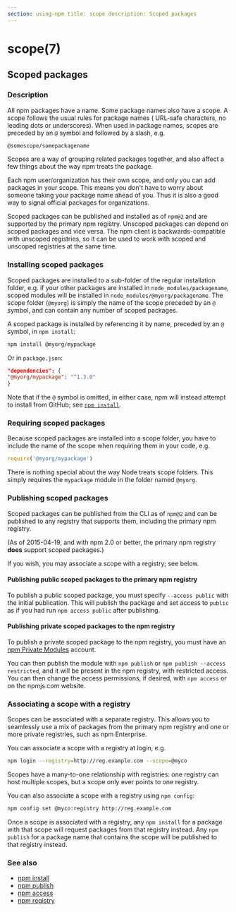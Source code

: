 ```yaml
---
section: using-npm title: scope description: Scoped packages
---
```


# scope(7)

## Scoped packages

### Description

All npm packages have a name. Some package names also have a scope. A scope follows the usual rules for package names (
URL-safe characters, no leading dots or underscores). When used in package names, scopes are preceded by an `@` symbol
and followed by a slash, e.g.

```bash
@somescope/somepackagename
```

Scopes are a way of grouping related packages together, and also affect a few things about the way npm treats the
package.

Each npm user/organization has their own scope, and only you can add packages in your scope. This means you don't have
to worry about someone taking your package name ahead of you. Thus it is also a good way to signal official packages for
organizations.

Scoped packages can be published and installed as of `npm@2` and are supported by the primary npm registry. Unscoped
packages can depend on scoped packages and vice versa. The npm client is backwards-compatible with unscoped registries,
so it can be used to work with scoped and unscoped registries at the same time.

### Installing scoped packages

Scoped packages are installed to a sub-folder of the regular installation folder, e.g. if your other packages are
installed in `node_modules/packagename`, scoped modules will be installed in `node_modules/@myorg/packagename`. The
scope folder (`@myorg`) is simply the name of the scope preceded by an `@` symbol, and can contain any number of scoped
packages.

A scoped package is installed by referencing it by name, preceded by an
`@` symbol, in `npm install`:

```bash
npm install @myorg/mypackage
```

Or in `package.json`:

```json
"dependencies": {
"@myorg/mypackage": "^1.3.0"
}
```

Note that if the `@` symbol is omitted, in either case, npm will instead attempt to install from GitHub;
see [`npm install`](/cli-commands/npm-install).

### Requiring scoped packages

Because scoped packages are installed into a scope folder, you have to include the name of the scope when requiring them
in your code, e.g.

```javascript
require('@myorg/mypackage')
```

There is nothing special about the way Node treats scope folders. This simply requires the `mypackage` module in the
folder named `@myorg`.

### Publishing scoped packages

Scoped packages can be published from the CLI as of `npm@2` and can be published to any registry that supports them,
including the primary npm registry.

(As of 2015-04-19, and with npm 2.0 or better, the primary npm registry
**does** support scoped packages.)

If you wish, you may associate a scope with a registry; see below.

#### Publishing public scoped packages to the primary npm registry

To publish a public scoped package, you must specify `--access public` with the initial publication. This will publish
the package and set access to `public` as if you had run `npm access public` after publishing.

#### Publishing private scoped packages to the npm registry

To publish a private scoped package to the npm registry, you must have
an [npm Private Modules](https://docs.npmjs.com/private-modules/intro)
account.

You can then publish the module with `npm publish` or `npm publish --access restricted`, and it will be present in the
npm registry, with restricted access. You can then change the access permissions, if desired, with `npm access` or on
the npmjs.com website.

### Associating a scope with a registry

Scopes can be associated with a separate registry. This allows you to seamlessly use a mix of packages from the primary
npm registry and one or more private registries, such as npm Enterprise.

You can associate a scope with a registry at login, e.g.

```bash
npm login --registry=http://reg.example.com --scope=@myco
```

Scopes have a many-to-one relationship with registries: one registry can host multiple scopes, but a scope only ever
points to one registry.

You can also associate a scope with a registry using `npm config`:

```bash
npm config set @myco:registry http://reg.example.com
```

Once a scope is associated with a registry, any `npm install` for a package with that scope will request packages from
that registry instead. Any
`npm publish` for a package name that contains the scope will be published to that registry instead.

### See also

* [npm install](/cli-commands/npm-install)
* [npm publish](/cli-commands/npm-publish)
* [npm access](/cli-commands/npm-access)
* [npm registry](/using-npm/registry)
